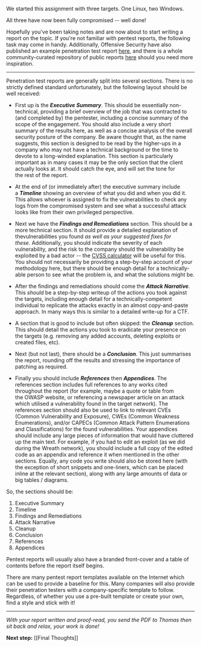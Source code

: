 We started this assignment with three targets. One Linux, two Windows.

All three have now been fully compromised -- well done!

Hopefully you've been taking notes and are now about to start writing a report on the topic. If you're not familiar with pentest reports, the following task may come in handy. Additionally, Offensive Security have also published an example penetration test report [here](https://www.offensive-security.com/reports/penetration-testing-sample-report-2013.pdf), and there is a whole community-curated repository of public reports [here](https://github.com/juliocesarfort/public-pentesting-reports) should you need more inspiration.  

---

Penetration test reports are generally split into several sections. There is no strictly defined standard unfortunately, but the following layout should be well received:  

- First up is the **_Executive Summary_**. This should be essentially non-technical, providing a brief overview of the job that was contracted to (and completed by) the pentester, including a concise summary of the scope of the engagement. You should also include a very short summary of the results here, as well as a concise analysis of the overall security posture of the company. Be aware thought that, as the name suggests, this section is designed to be read by the higher-ups in a company who may not have a technical background or the time to devote to a long-winded explanation. This section is particularly important as in many cases it may be the only section that the client actually looks at. It should catch the eye, and will set the tone for the rest of the report.  
    
- At the end of (or immediately after) the executive summary include a _**Timeline**_ showing an overview of what you did and when you did it. This allows whoever is assigned to fix the vulnerabilities to check any logs from the compromised system and see what a successful attack looks like from their own privileged perspective.  
    
- Next we have the _**Findings and Remediations**_ section. This should be a more technical section. It should provide a detailed explanation of thevulnerabilities you found _as well as your suggested fixes for these._ Additionally, you should indicate the severity of each vulnerability, and the risk to the company should the vulnerability be exploited by a bad actor -- the [CVSS calculator](https://www.first.org/cvss/calculator/3.1) will be useful for this. You should not necessarily be providing a step-by-step account of your methodology here, but there should be enough detail for a technically-able person to see what the problem is, and what the solutions might be.  
    
- After the findings and remediations should come the _**Attack Narrative**_. This _should_ be a step-by-step writeup of the actions you took against the targets, including enough detail for a technically-competent individual to replicate the attacks exactly in an almost copy-and-paste approach. In many ways this is similar to a detailed write-up for a CTF.
- A section that is good to include but often skipped: the _**Cleanup**_ section. This should detail the actions you took to eradicate your presence on the targets (e.g. removing any added accounts, deleting exploits or created files, etc).
- Next (but not last), there should be a _**Conclusion**_. This just summarises the report, rounding off the results and stressing the importance of patching as required.
- Finally you should include _**References**_ then _**Appendices**_. The references section includes full references to any works cited throughout the report (for example, maybe a quote or table from the OWASP website, or referencing a newspaper article on an attack which utilised a vulnerability found in the target network). The references section should also be used to link to relevant CVEs (Common Vulnerability and Exposure), CWEs (Common Weakness Enumerations), and/or CAPECs (Common Attack Pattern Enumerations and Classifications) for the found vulnerabilities. Your appendices should include any large pieces of information that would have cluttered up the main text. For example, if you had to edit an exploit (as we did during the Wreath network), you should include a full copy of the edited code as an appendix and reference it when mentioned in the other sections. Equally, any code you write should also be stored here (with the exception of short snippets and one-liners, which can be placed inline at the relevant section), along with any large amounts of data or big tables / diagrams.  
    

So, the sections should be:

1. Executive Summary
2. Timeline
3. Findings and Remediations
4. Attack Narrative
5. Cleanup
6. Conclusion
7. References
8. Appendices  


Pentest reports will usually also have a branded front-cover and a table of contents before the report itself begins.  

There are many pentest report templates available on the Internet which can be used to provide a baseline for this. Many companies will also provide their penetration testers with a company-specific template to follow. Regardless, of whether you use a pre-built template or create your own, find a style and stick with it!

---

_With your report written and proof-read, you send the PDF to Thomas then sit back and relax, your work is done!_

**Next step:** [[Final Thoughts]]
